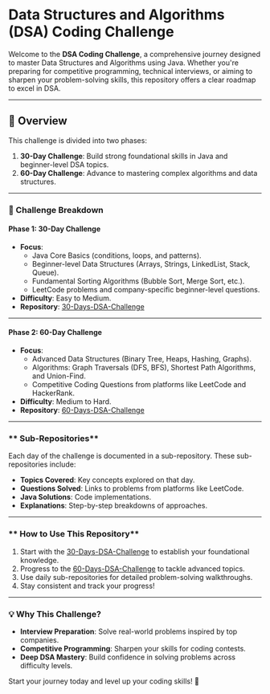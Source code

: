 # Data Structures and Algorithms (DSA) Coding Challenge 

Welcome to the **DSA Coding Challenge**, a comprehensive journey designed to master Data Structures and Algorithms using Java. Whether you're preparing for competitive programming, technical interviews, or aiming to sharpen your problem-solving skills, this repository offers a clear roadmap to excel in DSA.

---

## **🌟 Overview**
This challenge is divided into two phases:
1. **30-Day Challenge**: Build strong foundational skills in Java and beginner-level DSA topics.
2. **60-Day Challenge**: Advance to mastering complex algorithms and data structures.

---

### **📅 Challenge Breakdown**

#### **Phase 1: 30-Day Challenge**
- **Focus**: 
  - Java Core Basics (conditions, loops, and patterns).
  - Beginner-level Data Structures (Arrays, Strings, LinkedList, Stack, Queue).
  - Fundamental Sorting Algorithms (Bubble Sort, Merge Sort, etc.).
  - LeetCode problems and company-specific beginner-level questions.
- **Difficulty**: Easy to Medium.
- **Repository**: [30-Days-DSA-Challenge](#)

---

#### **Phase 2: 60-Day Challenge**
- **Focus**: 
  - Advanced Data Structures (Binary Tree, Heaps, Hashing, Graphs).
  - Algorithms: Graph Traversals (DFS, BFS), Shortest Path Algorithms, and Union-Find.
  - Competitive Coding Questions from platforms like LeetCode and HackerRank.
- **Difficulty**: Medium to Hard.
- **Repository**: [60-Days-DSA-Challenge](#)

---

### ** Sub-Repositories**
Each day of the challenge is documented in a sub-repository. These sub-repositories include:
- **Topics Covered**: Key concepts explored on that day.
- **Questions Solved**: Links to problems from platforms like LeetCode.
- **Java Solutions**: Code implementations.
- **Explanations**: Step-by-step breakdowns of approaches.

---

### ** How to Use This Repository**
1. Start with the [30-Days-DSA-Challenge](#) to establish your foundational knowledge.
2. Progress to the [60-Days-DSA-Challenge](#) to tackle advanced topics.
3. Use daily sub-repositories for detailed problem-solving walkthroughs.
4. Stay consistent and track your progress!

---

### **💡 Why This Challenge?**
- **Interview Preparation**: Solve real-world problems inspired by top companies.
- **Competitive Programming**: Sharpen your skills for coding contests.
- **Deep DSA Mastery**: Build confidence in solving problems across difficulty levels.

Start your journey today and level up your coding skills! 🚀
